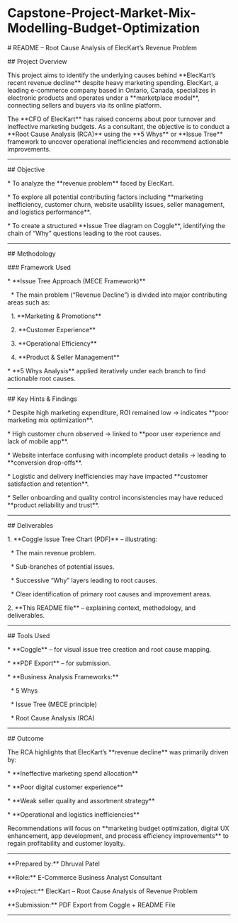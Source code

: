 # Capstone-Project-Market-Mix-Modelling-Budget-Optimization



\# README – Root Cause Analysis of ElecKart’s Revenue Problem



\## Project Overview



This project aims to identify the underlying causes behind \*\*ElecKart’s recent revenue decline\*\* despite heavy marketing spending. ElecKart, a leading e-commerce company based in Ontario, Canada, specializes in electronic products and operates under a \*\*marketplace model\*\*, connecting sellers and buyers via its online platform.



The \*\*CFO of ElecKart\*\* has raised concerns about poor turnover and ineffective marketing budgets. As a consultant, the objective is to conduct a \*\*Root Cause Analysis (RCA)\*\* using the \*\*5 Whys\*\* or \*\*Issue Tree\*\* framework to uncover operational inefficiencies and recommend actionable improvements.



---



\## Objective



\* To analyze the \*\*revenue problem\*\* faced by ElecKart.

\* To explore all potential contributing factors including \*\*marketing inefficiency, customer churn, website usability issues, seller management, and logistics performance\*\*.

\* To create a structured \*\*Issue Tree diagram on Coggle\*\*, identifying the chain of “Why” questions leading to the root causes.



---



\## Methodology



\### Framework Used



\* \*\*Issue Tree Approach (MECE Framework)\*\*



&nbsp; \* The main problem (“Revenue Decline”) is divided into major contributing areas such as:



&nbsp;   1. \*\*Marketing \& Promotions\*\*

&nbsp;   2. \*\*Customer Experience\*\*

&nbsp;   3. \*\*Operational Efficiency\*\*

&nbsp;   4. \*\*Product \& Seller Management\*\*



\* \*\*5 Whys Analysis\*\* applied iteratively under each branch to find actionable root causes.



---



\## Key Hints \& Findings



\* Despite high marketing expenditure, ROI remained low → indicates \*\*poor marketing mix optimization\*\*.

\* High customer churn observed → linked to \*\*poor user experience and lack of mobile app\*\*.

\* Website interface confusing with incomplete product details → leading to \*\*conversion drop-offs\*\*.

\* Logistic and delivery inefficiencies may have impacted \*\*customer satisfaction and retention\*\*.

\* Seller onboarding and quality control inconsistencies may have reduced \*\*product reliability and trust\*\*.



---



\## Deliverables



1\. \*\*Coggle Issue Tree Chart (PDF)\*\* – illustrating:



&nbsp;  \* The main revenue problem.

&nbsp;  \* Sub-branches of potential issues.

&nbsp;  \* Successive “Why” layers leading to root causes.

&nbsp;  \* Clear identification of primary root causes and improvement areas.



2\. \*\*This README file\*\* – explaining context, methodology, and deliverables.



---



\## Tools Used



\* \*\*Coggle\*\* – for visual issue tree creation and root cause mapping.

\* \*\*PDF Export\*\* – for submission.

\* \*\*Business Analysis Frameworks:\*\*



&nbsp; \* 5 Whys

&nbsp; \* Issue Tree (MECE principle)

&nbsp; \* Root Cause Analysis (RCA)



---



\## Outcome



The RCA highlights that ElecKart’s \*\*revenue decline\*\* was primarily driven by:



\* \*\*Ineffective marketing spend allocation\*\*

\* \*\*Poor digital customer experience\*\*

\* \*\*Weak seller quality and assortment strategy\*\*

\* \*\*Operational and logistics inefficiencies\*\*



Recommendations will focus on \*\*marketing budget optimization, digital UX enhancement, app development, and process efficiency improvements\*\* to regain profitability and customer loyalty.



---



\*\*Prepared by:\*\* Dhruval Patel

\*\*Role:\*\* E-Commerce Business Analyst Consultant

\*\*Project:\*\* ElecKart – Root Cause Analysis of Revenue Problem

\*\*Submission:\*\* PDF Export from Coggle + README File



---



